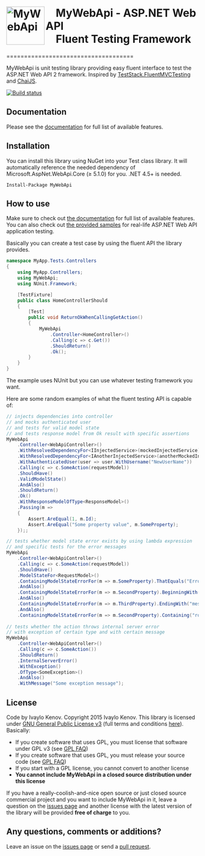 <h1><img src="https://raw.githubusercontent.com/ivaylokenov/MyWebApi/master/documentation/logo.png" align="left" alt="MyWebApi" width="100">&nbsp;&nbsp;&nbsp; MyWebApi - ASP.NET Web API <br />&nbsp;&nbsp;&nbsp; Fluent Testing Framework</h1>
====================================

MyWebApi is unit testing library providing easy fluent interface to test the ASP.NET Web API 2 framework. Inspired by [TestStack.FluentMVCTesting](https://github.com/TestStack/TestStack.FluentMVCTesting) and [ChaiJS](https://github.com/chaijs/chai).

[![Build status](https://ci.appveyor.com/api/projects/status/738pm1kuuv7yw1t5?svg=true)](https://ci.appveyor.com/project/ivaylokenov/mywebapi)

## Documentation

Please see the [documentation](https://github.com/ivaylokenov/MyWebApi/tree/master/documentation) for full list of available features.

## Installation

You can install this library using NuGet into your Test class library. It will automatically reference the needed dependency of Microsoft.AspNet.WebApi.Core (≥ 5.1.0) for you. .NET 4.5+ is needed.

    Install-Package MyWebApi

## How to use

Make sure to check out [the documentation](https://github.com/ivaylokenov/MyWebApi/tree/master/documentation) for full list of available features.
You can also check out [the provided samples](https://github.com/ivaylokenov/MyWebApi/tree/master/samples) for real-life ASP.NET Web API application testing.

Basically you can create a test case by using the fluent API the library provides.

```c#
namespace MyApp.Tests.Controllers
{
    using MyApp.Controllers;
	using MyWebApi;
	using NUnit.Framework;

    [TestFixture]
    public class HomeControllerShould
    {
        [Test]
        public void ReturnOkWhenCallingGetAction()
        {
            MyWebApi
                .Controller<HomeController>()
                .Calling(c => c.Get())
                .ShouldReturn()
				.Ok();
        }
	}
}
```

The example uses NUnit but you can use whatever testing framework you want.

Here are some random examples of what the fluent testing API is capable of:

```c#
// injects dependencies into controller
// and mocks authenticated user
// and tests for valid model state
// and tests response model from Ok result with specific assertions
MyWebApi
	.Controller<WebApiController>()
	.WithResolvedDependencyFor<IInjectedService>(mockedInjectedService)
	.WithResolvedDependencyFor<IAnotherInjectedService>(anotherMockedInjectedService);
	.WithAuthenticatedUser(user => user.WithUsername("NewUserName"))
	.Calling(c => c.SomeAction(requestModel))
	.ShouldHave()
	.ValidModelState()
	.AndAlso()
	.ShouldReturn()
	.Ok()
	.WithResponseModelOfType<ResponseModel>()
	.Passing(m =>
	{
		Assert.AreEqual(1, m.Id);
		Assert.AreEqual("Some property value", m.SomeProperty);
	});;

// tests whether model state error exists by using lambda expression
// and specific tests for the error messages
MyWebApi
	.Controller<WebApiController>()
	.Calling(c => c.SomeAction(requestModel))
	.ShouldHave()
	.ModelStateFor<RequestModel>()
	.ContainingModelStateErrorFor(m => m.SomeProperty).ThatEquals("Error message") 
	.AndAlso()
	.ContainingModelStateErrorFor(m => m.SecondProperty).BeginningWith("Error") 
	.AndAlso()
	.ContainingModelStateErrorFor(m => m.ThirdProperty).EndingWith("message") 
	.AndAlso()
	.ContainingModelStateErrorFor(m => m.SecondProperty).Containing("ror mes"); 
	
// tests whether the action throws internal server error
// with exception of certain type and with certain message
MyWebApi
	.Controller<WebApiController>()
	.Calling(c => c.SomeAction())
	.ShouldReturn()
	.InternalServerError()
	.WithException()
	.OfType<SomeException>()
	.AndAlso()
	.WithMessage("Some exception message");
```

## License

Code by Ivaylo Kenov. Copyright 2015 Ivaylo Kenov.
This library is licensed under [GNU General Public License v3](https://tldrlegal.com/license/gnu-general-public-license-v3-(gpl-3)) (full terms and conditions [here](https://www.gnu.org/licenses/gpl.html)). Basically:

 - If you create software that uses GPL, you must license that software under GPL v3 (see [GPL FAQ](http://www.gnu.org/licenses/gpl-faq.html#IfLibraryIsGPL))
 - If you create software that uses GPL, you must release your source code (see [GPL FAQ](http://www.gnu.org/licenses/gpl-faq.html#IfLibraryIsGPL))
 - If you start with a GPL license, you cannot convert to another license
 - **You cannot include MyWebApi in a closed source distribution under this license**

If you have a really-coolish-and-nice open source or just closed source commercial project and you want to include MyWebApi in it, leave a question on the [issues page](https://github.com/ivaylokenov/MyWebApi/issues) and another license with the latest version of the library will be provided **free of charge** to you.
 
## Any questions, comments or additions?

Leave an issue on the [issues page](https://github.com/ivaylokenov/MyWebApi/issues) or send a [pull request](https://github.com/ivaylokenov/MyWebApi/pulls).